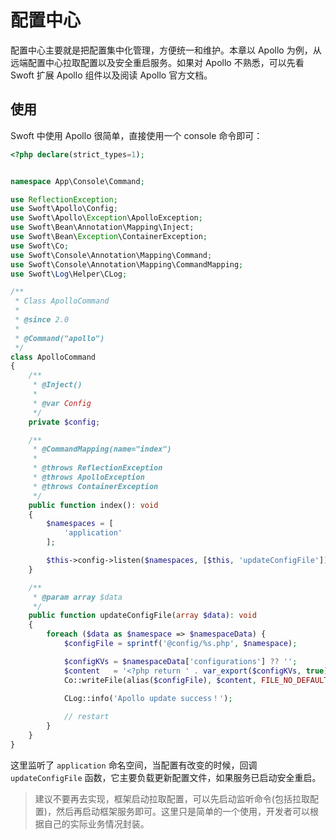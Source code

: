 # 配置中心

配置中心主要就是把配置集中化管理，方便统一和维护。本章以 Apollo 为例，从远端配置中心拉取配置以及安全重启服务。如果对 Apollo 不熟悉，可以先看 
Swoft 扩展 Apollo 组件以及阅读 Apollo 官方文档。

## 使用

Swoft 中使用 Apollo 很简单，直接使用一个 console 命令即可：

```php
<?php declare(strict_types=1);


namespace App\Console\Command;

use ReflectionException;
use Swoft\Apollo\Config;
use Swoft\Apollo\Exception\ApolloException;
use Swoft\Bean\Annotation\Mapping\Inject;
use Swoft\Bean\Exception\ContainerException;
use Swoft\Co;
use Swoft\Console\Annotation\Mapping\Command;
use Swoft\Console\Annotation\Mapping\CommandMapping;
use Swoft\Log\Helper\CLog;

/**
 * Class ApolloCommand
 *
 * @since 2.0
 *
 * @Command("apollo")
 */
class ApolloCommand
{
    /**
     * @Inject()
     *
     * @var Config
     */
    private $config;

    /**
     * @CommandMapping(name="index")
     *
     * @throws ReflectionException
     * @throws ApolloException
     * @throws ContainerException
     */
    public function index(): void
    {
        $namespaces = [
            'application'
        ];

        $this->config->listen($namespaces, [$this, 'updateConfigFile']);
    }

    /**
     * @param array $data
     */
    public function updateConfigFile(array $data): void
    {
        foreach ($data as $namespace => $namespaceData) {
            $configFile = sprintf('@config/%s.php', $namespace);

            $configKVs = $namespaceData['configurations'] ?? '';
            $content   = '<?php return ' . var_export($configKVs, true) . ';';
            Co::writeFile(alias($configFile), $content, FILE_NO_DEFAULT_CONTEXT);

            CLog::info('Apollo update success！');
            
            // restart
        }
    }
}
```

这里监听了 `application` 命名空间，当配置有改变的时候，回调 `updateConfigFile` 函数，它主要负载更新配置文件，如果服务已启动安全重启。


> 建议不要再去实现，框架启动拉取配置，可以先启动监听命令(包括拉取配置)，然后再启动框架服务即可。这里只是简单的一个使用，开发者可以根据自己的实际业务情况封装。
